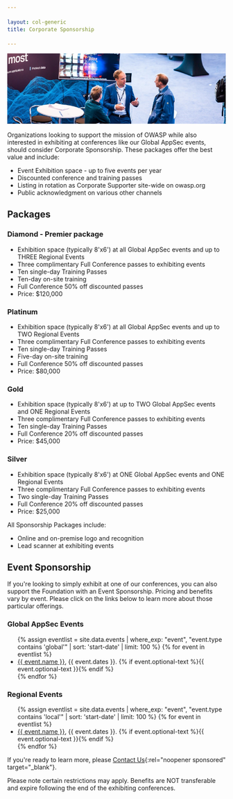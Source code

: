 ```yaml
---

layout: col-generic
title: Corporate Sponsorship

---
```


![Exhibitor at Global AppSec Amsterdam during sessions](/assets/images/web/exhibition.png)

Organizations looking to support the mission of OWASP while also interested in exhibiting at conferences like our Global AppSec events, should consider Corporate Sponsorship. These packages offer the best value and include:
- Event Exhibition space - up to five events per year
- Discounted conference and training passes
- Listing in rotation as Corporate Supporter site-wide on owasp.org
- Public acknowledgment on various other channels

## Packages

### Diamond - Premier package
- Exhibition space (typically 8'x6') at all Global AppSec events and up to THREE Regional Events
- Three complimentary Full Conference passes to exhibiting events
- Ten single-day Training Passes
- Ten-day on-site training
- Full Conference 50% off discounted passes
- Price: $120,000

### Platinum
- Exhibition space (typically 8'x6') at all Global AppSec events and up to TWO Regional Events
- Three complimentary Full Conference passes to exhibiting events
- Ten single-day Training Passes
- Five-day on-site training
- Full Conference 50% off discounted passes
- Price: $80,000

### Gold
- Exhibition space (typically 8'x6') at up to TWO Global AppSec events and ONE Regional Events
- Three complimentary Full Conference passes to exhibiting events
- Ten single-day Training Passes
- Full Conference 20% off discounted passes
- Price: $45,000

### Silver
- Exhibition space (typically 8'x6') at ONE Global AppSec events and ONE Regional Events
- Three complimentary Full Conference passes to exhibiting events
- Two single-day Training Passes
- Full Conference 20% off discounted passes
- Price: $25,000

All Sponsorship Packages include:
- Online and on-premise logo and recognition
- Lead scanner at exhibiting events

## Event Sponsorship
If you're looking to simply exhibit at one of our conferences, you can also support the Foundation with an Event Sponsorship.  Pricing and benefits vary by event. Please click on the links below to learn more about those particular offerings.

### Global AppSec Events
<ul>
{% assign eventlist = site.data.events | where_exp: "event", "event.type contains 'global'" | sort: 'start-date' | limit: 100 %}
{% for event in eventlist %}
<li><a href='{{ event.url }}' target='_blank'>{{ event.name }}</a>, {{ event.dates }}. {% if event.optional-text %}{{ event.optional-text }}{% endif %}</li>
{% endfor %}
</ul>

### Regional Events
<ul>
{% assign eventlist = site.data.events | where_exp: "event", "event.type contains 'local'" | sort: 'start-date' | limit: 100 %}
{% for event in eventlist %}
<li><a href='{{ event.url }}' target='_blank'>{{ event.name }}</a>, {{ event.dates }}. {% if event.optional-text %}{{ event.optional-text }}{% endif %}</li>
{% endfor %}
</ul>

If you're ready to learn more, please [Contact Us](https://owasporg.atlassian.net/servicedesk/customer/portal/7/group/18/create/72){:rel="noopener sponsored" target="_blank"}.

Please note certain restrictions may apply. Benefits are NOT transferable and expire following the end of the exhibiting conferences.
